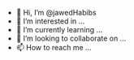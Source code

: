 - 👋 Hi, I’m @jawedHabibs
- 👀 I’m interested in ...
- 🌱 I’m currently learning ...
- 💞️ I’m looking to collaborate on ...
- 📫 How to reach me ...

<!---
jawedHabibs/jawedHabibs is a ✨ special ✨ repository because its `README.md` (this file) appears on your GitHub profile.
You can click the Preview link to take a look at your changes.
--->
